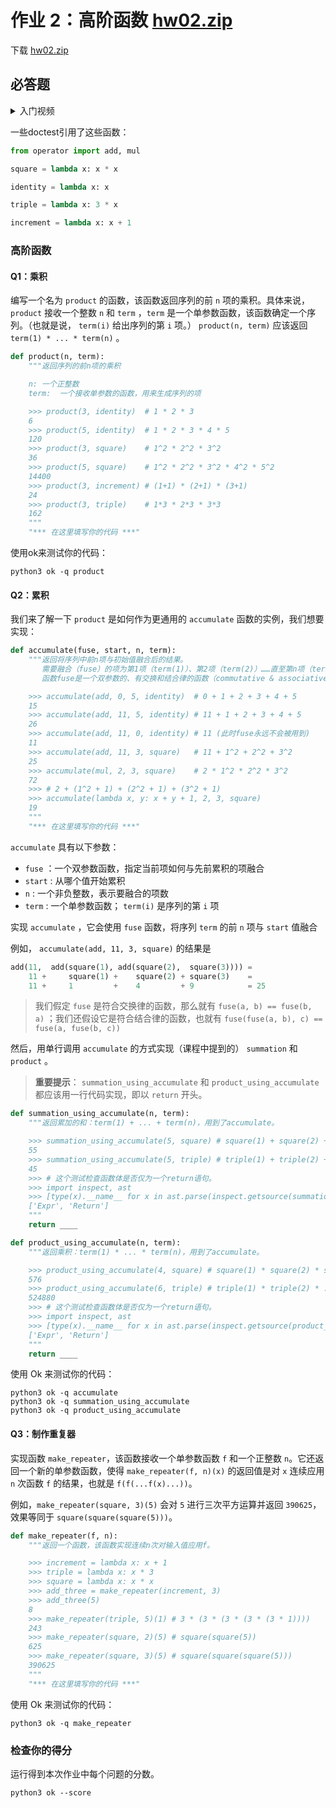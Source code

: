 # 作业 2：高阶函数 [hw02.zip](https://cs61a.org/hw/hw02/hw02.zip)

下载 [hw02.zip](https://cs61a.org/hw/hw02/hw02.zip)

## 必答题

<details><summary> 入门视频 </summary>
<br>
<h1> 入门视频 </h1>
<iframe width="560" height="315" src="https://www.youtube.com/embed/videoseries" title="" frameborder="0" allow="accelerometer; autoplay; clipboard-write; encrypted-media; gyroscope; picture-in-picture; web-share" referrerpolicy="strict-origin-when-cross-origin" allowfullscreen></iframe>

</details>



一些doctest引用了这些函数：

```python
from operator import add, mul

square = lambda x: x * x

identity = lambda x: x

triple = lambda x: 3 * x

increment = lambda x: x + 1
```



### 高阶函数

####  Q1：乘积

编写一个名为 `product` 的函数，该函数返回序列的前 `n` 项的乘积。具体来说， `product` 接收一个整数 `n` 和 `term` ，`term` 是一个单参数函数，该函数确定一个序列。（也就是说， `term(i)` 给出序列的第 `i` 项。） `product(n, term)` 应该返回 `term(1) * ... * term(n)` 。

```python
def product(n, term):
    """返回序列的前n项的乘积

    n: 一个正整数
    term:  一个接收单参数的函数，用来生成序列的项

    >>> product(3, identity)  # 1 * 2 * 3
    6
    >>> product(5, identity)  # 1 * 2 * 3 * 4 * 5
    120
    >>> product(3, square)    # 1^2 * 2^2 * 3^2
    36
    >>> product(5, square)    # 1^2 * 2^2 * 3^2 * 4^2 * 5^2
    14400
    >>> product(3, increment) # (1+1) * (2+1) * (3+1)
    24
    >>> product(3, triple)    # 1*3 * 2*3 * 3*3
    162
    """
    "*** 在这里填写你的代码 ***"
```

使用ok来测试你的代码：

```shell
python3 ok -q product
```



#### Q2：累积

我们来了解一下 `product` 是如何作为更通用的 `accumulate` 函数的实例，我们想要实现：

```python
def accumulate(fuse, start, n, term):
    """返回将序列中前n项与初始值融合后的结果。
	   需要融合（fuse）的项为第1项（term(1)）、第2项（term(2)）……直至第n项（term(n)）。
	   函数fuse是一个双参数的、有交换和结合律的函数（commutative & associative function）。

    >>> accumulate(add, 0, 5, identity)  # 0 + 1 + 2 + 3 + 4 + 5
    15
    >>> accumulate(add, 11, 5, identity) # 11 + 1 + 2 + 3 + 4 + 5
    26
    >>> accumulate(add, 11, 0, identity) # 11 (此时fuse永远不会被用到)
    11
    >>> accumulate(add, 11, 3, square)   # 11 + 1^2 + 2^2 + 3^2
    25
    >>> accumulate(mul, 2, 3, square)    # 2 * 1^2 * 2^2 * 3^2
    72
    >>> # 2 + (1^2 + 1) + (2^2 + 1) + (3^2 + 1)
    >>> accumulate(lambda x, y: x + y + 1, 2, 3, square)
    19
    """
    "*** 在这里填写你的代码 ***"
```

`accumulate` 具有以下参数：

- `fuse` ：一个双参数函数，指定当前项如何与先前累积的项融合
- `start` : 从哪个值开始累积
- `n` : 一个非负整数，表示要融合的项数
- `term` : 一个单参数函数； `term(i)` 是序列的第 `i` 项

实现 `accumulate` ，它会使用 `fuse` 函数，将序列 `term` 的前 `n` 项与 `start` 值融合

例如， `accumulate(add, 11, 3, square)` 的结果是

```python
add(11,  add(square(1), add(square(2),  square(3)))) =
    11 +     square(1) +    square(2) + square(3)    =
    11 +     1         +    4         + 9            = 25
```

> 我们假定 `fuse` 是符合交换律的函数，那么就有 `fuse(a, b) == fuse(b, a)` ；我们还假设它是符合结合律的函数，也就有 `fuse(fuse(a, b), c) == fuse(a, fuse(b, c))` 

然后，用单行调用 `accumulate` 的方式实现（课程中提到的） `summation` 和 `product` 。

> **重要提示**： `summation_using_accumulate` 和 `product_using_accumulate` 都应该用一行代码实现，即以 `return` 开头。

```python
def summation_using_accumulate(n, term):
    """返回累加的和：term(1) + ... + term(n)，用到了accumulate。

    >>> summation_using_accumulate(5, square) # square(1) + square(2) + ... + square(4) + square(5)
    55
    >>> summation_using_accumulate(5, triple) # triple(1) + triple(2) + ... + triple(4) + triple(5)
    45
    >>> # 这个测试检查函数体是否仅为一个return语句。
    >>> import inspect, ast
    >>> [type(x).__name__ for x in ast.parse(inspect.getsource(summation_using_accumulate)).body[0].body]
    ['Expr', 'Return']
    """
    return ____

def product_using_accumulate(n, term):
    """返回乘积：term(1) * ... * term(n)，用到了accumulate。

    >>> product_using_accumulate(4, square) # square(1) * square(2) * square(3) * square()
    576
    >>> product_using_accumulate(6, triple) # triple(1) * triple(2) * ... * triple(5) * triple(6)
    524880
    >>> # 这个测试检查函数体是否仅为一个return语句。
    >>> import inspect, ast
    >>> [type(x).__name__ for x in ast.parse(inspect.getsource(product_using_accumulate)).body[0].body]
    ['Expr', 'Return']
    """
    return ____
```

使用 Ok 来测试你的代码：

```shell
python3 ok -q accumulate
python3 ok -q summation_using_accumulate
python3 ok -q product_using_accumulate
```



####  Q3：制作重复器

实现函数 `make_repeater`，该函数接收一个单参数函数 `f` 和一个正整数 `n`。它还返回一个新的单参数函数，使得 `make_repeater(f, n)(x)` 的返回值是对 `x` 连续应用 `n` 次函数 `f` 的结果，也就是 `f(f(...f(x)...))`。

例如，`make_repeater(square, 3)(5)` 会对 `5` 进行三次平方运算并返回 `390625`，效果等同于 `square(square(square(5)))`。

```python
def make_repeater(f, n):
    """返回一个函数，该函数实现连续n次对输入值应用f。

    >>> increment = lambda x: x + 1
    >>> triple = lambda x: x * 3
    >>> square = lambda x: x * x
    >>> add_three = make_repeater(increment, 3)
    >>> add_three(5)
    8
    >>> make_repeater(triple, 5)(1) # 3 * (3 * (3 * (3 * (3 * 1))))
    243
    >>> make_repeater(square, 2)(5) # square(square(5))
    625
    >>> make_repeater(square, 3)(5) # square(square(square(5)))
    390625
    """
    "*** 在这里填写你的代码 ***"
```

使用 Ok 来测试你的代码：

```shell
python3 ok -q make_repeater
```



### 检查你的得分

运行得到本次作业中每个问题的分数。

```shell
python3 ok --score
```
